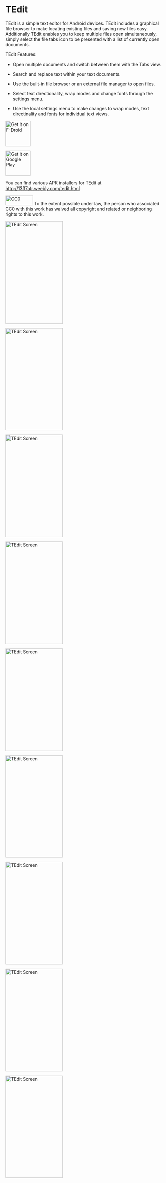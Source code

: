TEdit
==================

TEdit is a simple text editor for Android devices. TEdit includes a graphical file browser to make locating existing files and saving new files easy. Additionally TEdit enables you to keep multiple files open simultaneously, simply select the file tabs icon to be presented with a list of currently open documents.

TEdit Features:

- Open multiple documents and switch between them with the Tabs view.

- Search and replace text within your text documents.

- Use the built-in file browser or an external file manager to open files.

- Select text directionality, wrap modes and change fonts through the settings menu.

- Use the local settings menu to make changes to wrap modes, text directinality and fonts for individual text views.

[<img src="https://f-droid.org/badge/get-it-on.png"
      alt="Get it on F-Droid"
      height="80">](https://f-droid.org/packages/com.atr.tedit/)
      
[<img 
src="https://play.google.com/intl/en_us/badges/images/generic/en-play-badge.png"
 alt="Get it on Google Play" height="80">](https://play.google.com/store/apps/details?id=com.atr.tedit)

You can find various APK installers for TEdit at http://1337atr.weebly.com/tedit.html

[<img 
src="http://i.creativecommons.org/p/zero/1.0/88x31.png"
 alt="CC0" width="88" height="31">](http://creativecommons.org/publicdomain/zero/1.0/)
To the extent possible under law, the person who associated CC0 with this work has waived all copyright and related or neighboring rights to this work.

[<img 
src="https://1337atr.weebly.com/files/theme/apps/tedit/TEdit_screen01.png"
 alt="TEdit Screen" width="183" height="325">](https://1337atr.weebly.com/files/theme/apps/tedit/TEdit_screen01.png)

[<img 
src="https://1337atr.weebly.com/files/theme/apps/tedit/TEdit_screen02.png"
 alt="TEdit Screen" width="183" height="325">](https://1337atr.weebly.com/files/theme/apps/tedit/TEdit_screen02.png)

[<img 
src="https://1337atr.weebly.com/files/theme/apps/tedit/TEdit_screen03.png"
 alt="TEdit Screen" width="183" height="325">](https://1337atr.weebly.com/files/theme/apps/tedit/TEdit_screen03.png)

[<img 
src="https://1337atr.weebly.com/files/theme/apps/tedit/TEdit_screen04.png"
 alt="TEdit Screen" width="183" height="325">](https://1337atr.weebly.com/files/theme/apps/tedit/TEdit_screen04.png)

[<img 
src="https://1337atr.weebly.com/files/theme/apps/tedit/TEdit_screen05.png"
 alt="TEdit Screen" width="183" height="325">](https://1337atr.weebly.com/files/theme/apps/tedit/TEdit_screen05.png)

[<img 
src="https://1337atr.weebly.com/files/theme/apps/tedit/TEdit_screen06.png"
 alt="TEdit Screen" width="183" height="325">](https://1337atr.weebly.com/files/theme/apps/tedit/TEdit_screen06.png)

[<img 
src="https://1337atr.weebly.com/files/theme/apps/tedit/TEdit_screen07.png"
 alt="TEdit Screen" width="183" height="325">](https://1337atr.weebly.com/files/theme/apps/tedit/TEdit_screen07.png)

[<img 
src="https://1337atr.weebly.com/files/theme/apps/tedit/TEdit_screen08.png"
 alt="TEdit Screen" width="183" height="325">](https://1337atr.weebly.com/files/theme/apps/tedit/TEdit_screen08.png)

[<img 
src="https://1337atr.weebly.com/files/theme/apps/tedit/TEdit_screen09.png"
 alt="TEdit Screen" width="183" height="325">](https://1337atr.weebly.com/files/theme/apps/tedit/TEdit_screen09.png)
